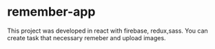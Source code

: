 # remember-app
This project was developed in react with firebase, redux,sass. You can create task that necessary remeber and upload images.
